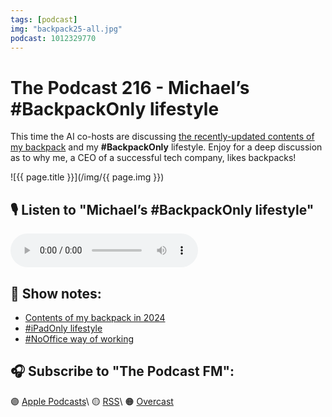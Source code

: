 ```yaml
---
tags: [podcast]
img: "backpack25-all.jpg"
podcast: 1012329770
---
```


# The Podcast 216 - Michael’s #BackpackOnly lifestyle

This time the AI co-hosts are discussing [the recently-updated contents of my backpack](/backpack) and my **#BackpackOnly** lifestyle. Enjoy for a deep discussion as to why me, a CEO of a successful tech company, likes backpacks!

<!--More-->

![{{ page.title }}](/img/{{ page.img }})

## 🎙️ Listen to "Michael’s #BackpackOnly lifestyle"

<audio controls>
<source src="" type="audio/mpeg">
</audio>

## 📝 Show notes:

- [Contents of my backpack in 2024](/backpack)
- [#iPadOnly lifestyle](/ipadonly)
- [#NoOffice way of working](/nooffice)

## 🎧 Subscribe to "The Podcast FM":

🟣 [Apple Podcasts][i]\\
🟡 [RSS][rss]\\
🟠 [Overcast][ov]

<!--podcast: 1012329770-->

[ov]: https://overcast.fm/itunes1012329770/the-podcast
[rss]: http://thepodcast.fm/episodes?format=RSS
[i]: https://michael.gratis/thepodcast

[n]: https://michael.gratis/nozbe
[np]: https://michael.gratis/nozbepersonal